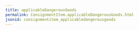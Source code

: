 ```yaml
---
title: applicableDangerousGoods
permalink: ConsignmentItem.applicableDangerousGoods.html
jsonid: consignmentitem_applicabledangerousgoods
---
```

